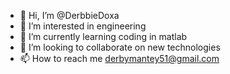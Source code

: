 - 👋 Hi, I’m @DerbbieDoxa
- 👀 I’m interested in engineering 
- 🌱 I’m currently learning coding in matlab
- 💞️ I’m looking to collaborate on new technologies 
- 📫 How to reach me derbymantey51@gmail.com 

<!---
DerbbieDoxa/DerbbieDoxa is a ✨ special ✨ repository because its `README.md` (this file) appears on your GitHub profile.
You can click the Preview link to take a look at your changes.
--->
